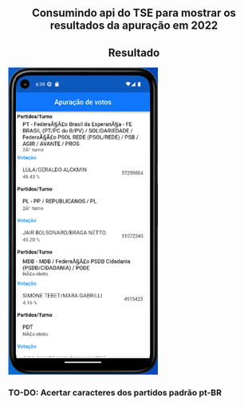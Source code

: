 
<h2 align="center"> Consumindo api do TSE para mostrar os resultados da apuração em 2022 </h2>  


<h2 align="center"> Resultado </h2>  

<p>
      <img  src="https://github.com/caneto/api_tse/blob/main/Imagem.png" width="300" alt="Resultado"/>
</p>  

<h3>  TO-DO: Acertar caracteres dos partidos padrão pt-BR </h3>  



  
